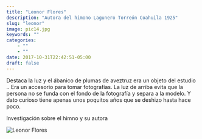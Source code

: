 ```yaml
---
title: "Leonor Flores"
description: "Autora del himono Lagunero Torreón Coahuila 1925"
slug: "leonor"
image: pic14.jpg
keywords: ""
categories: 
    - ""
    - ""
date: 2017-10-31T22:42:51-05:00
draft: false
---
```

Destaca la luz y el ábanico de plumas de aveztruz era un objeto del estudio .. Era un accesorio para tomar fotografías. La luz de arriba evita que la persona no se funda con el fondo de la fotografía y separa a la modelo.  Y dato curioso tiene apenas unos poquitos años que se deshizo hasta hace poco.

Investigación sobre el himno y su autora

![Leonor Flores](https://claudiaguerreros.github.io/juliososa/img/pic14.jpg)
